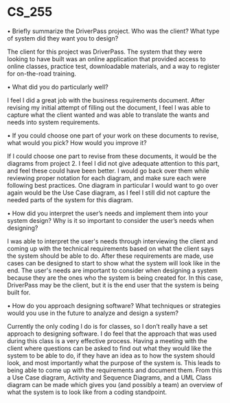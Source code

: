 # CS_255
•	Briefly summarize the DriverPass project. Who was the client? What type of system did they want you to design?

The client for this project was DriverPass. The system that they were looking to have built was an online application that provided access to online classes, practice test, downloadable materials, and a way to register for on-the-road training.

•	What did you do particularly well? 

I feel I did a great job with the business requirements document. After revising my initial attempt of filling out the document, I feel I was able to capture what the client wanted and was able to translate the wants and needs into system requirements.

•	If you could choose one part of your work on these documents to revise, what would you pick? How would you improve it?

If I could choose one part to revise from these documents, it would be the diagrams from project 2. I feel I did not give adequate attention to this part, and feel these could have been better. I would go back over them while reviewing proper notation for each diagram, and make sure each were following best practices. One diagram in particular I would want to go over again would be the Use Case diagram, as I feel I still did not capture the needed parts of the system for this diagram.

•	How did you interpret the user’s needs and implement them into your system design? Why is it so important to consider the user’s needs when designing?

I was able to interpret the user's needs through interviewing the client and coming up with the technical requirements based on what the client says the system should be able to do. After these requirements are made, use cases can be designed to start to show what the system will look like in the end. The user's needs are important to consider when designing a system because they are the ones who the system is being created for. In this case, DriverPass may be the client, but it is the end user that the system is being built for.

•	How do you approach designing software? What techniques or strategies would you use in the future to analyze and design a system?

Currently the only coding I do is for classes, so I don’t really have a set approach to designing software. I do feel that the approach that was used during this class is a very effective process. Having a meeting with the client where questions can be asked to find out what they would like the system to be able to do, if they have an idea as to how the system should look, and most importantly what the purpose of the system is. This leads to being able to come up with the requirements and document them. From this a Use Case diagram, Activity and Sequence Diagrams, and a UML Class diagram can be made which gives you (and possibly a team) an overview of what the system is to look like from a coding standpoint.
